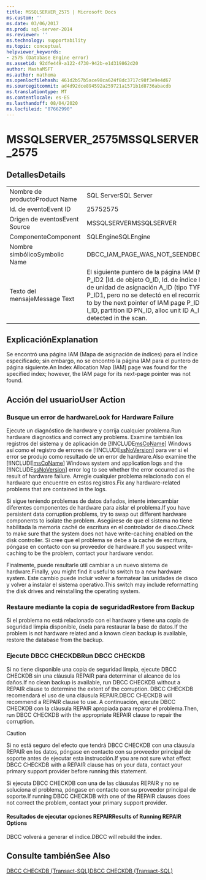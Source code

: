 ```yaml
---
title: MSSQLSERVER_2575 | Microsoft Docs
ms.custom: ''
ms.date: 03/06/2017
ms.prod: sql-server-2014
ms.reviewer: ''
ms.technology: supportability
ms.topic: conceptual
helpviewer_keywords:
- 2575 (Database Engine error)
ms.assetid: 92dfe449-a122-4730-942b-e1d319862d20
author: MashaMSFT
ms.author: mathoma
ms.openlocfilehash: 461d2b57b5ace98ca624f8dc3717c98f3e9e4d67
ms.sourcegitcommit: ad4d92dce894592a259721a1571b1d8736abacdb
ms.translationtype: MT
ms.contentlocale: es-ES
ms.lasthandoff: 08/04/2020
ms.locfileid: "87662990"
---
```

# <a name="mssqlserver_2575"></a><span data-ttu-id="5b493-102">MSSQLSERVER_2575</span><span class="sxs-lookup"><span data-stu-id="5b493-102">MSSQLSERVER_2575</span></span>
    
## <a name="details"></a><span data-ttu-id="5b493-103">Detalles</span><span class="sxs-lookup"><span data-stu-id="5b493-103">Details</span></span>  
  
|||  
|-|-|  
|<span data-ttu-id="5b493-104">Nombre de producto</span><span class="sxs-lookup"><span data-stu-id="5b493-104">Product Name</span></span>|<span data-ttu-id="5b493-105">SQL Server</span><span class="sxs-lookup"><span data-stu-id="5b493-105">SQL Server</span></span>|  
|<span data-ttu-id="5b493-106">Id. de evento</span><span class="sxs-lookup"><span data-stu-id="5b493-106">Event ID</span></span>|<span data-ttu-id="5b493-107">2575</span><span class="sxs-lookup"><span data-stu-id="5b493-107">2575</span></span>|  
|<span data-ttu-id="5b493-108">Origen de eventos</span><span class="sxs-lookup"><span data-stu-id="5b493-108">Event Source</span></span>|<span data-ttu-id="5b493-109">MSSQLSERVER</span><span class="sxs-lookup"><span data-stu-id="5b493-109">MSSQLSERVER</span></span>|  
|<span data-ttu-id="5b493-110">Componente</span><span class="sxs-lookup"><span data-stu-id="5b493-110">Component</span></span>|<span data-ttu-id="5b493-111">SQLEngine</span><span class="sxs-lookup"><span data-stu-id="5b493-111">SQLEngine</span></span>|  
|<span data-ttu-id="5b493-112">Nombre simbólico</span><span class="sxs-lookup"><span data-stu-id="5b493-112">Symbolic Name</span></span>|<span data-ttu-id="5b493-113">DBCC_IAM_PAGE_WAS_NOT_SEEN</span><span class="sxs-lookup"><span data-stu-id="5b493-113">DBCC_IAM_PAGE_WAS_NOT_SEEN</span></span>|  
|<span data-ttu-id="5b493-114">Texto del mensaje</span><span class="sxs-lookup"><span data-stu-id="5b493-114">Message Text</span></span>|<span data-ttu-id="5b493-115">El siguiente puntero de la página IAM (Mapa de asignación de índices) P_ID2 [Id. de objeto O_ID, Id. de índice I_ID, Id. de partición PN_ID, Id. de unidad de asignación A_ID (tipo TYPE)] apunta a la página IAM P_ID1, pero no se detectó en el recorrido.</span><span class="sxs-lookup"><span data-stu-id="5b493-115">IAM page P_ID1 is pointed to by the next pointer of IAM page P_ID2 in object ID O_ID, index ID I_ID, partition ID PN_ID, alloc unit ID A_ID (type TYPE) but was not detected in the scan.</span></span>|  
  
## <a name="explanation"></a><span data-ttu-id="5b493-116">Explicación</span><span class="sxs-lookup"><span data-stu-id="5b493-116">Explanation</span></span>  
 <span data-ttu-id="5b493-117">Se encontró una página IAM (Mapa de asignación de índices) para el índice especificado; sin embargo, no se encontró la página IAM para el puntero de página siguiente.</span><span class="sxs-lookup"><span data-stu-id="5b493-117">An Index Allocation Map (IAM) page was found for the specified index; however, the IAM page for its next-page pointer was not found.</span></span>  
  
## <a name="user-action"></a><span data-ttu-id="5b493-118">Acción del usuario</span><span class="sxs-lookup"><span data-stu-id="5b493-118">User Action</span></span>  
  
### <a name="look-for-hardware-failure"></a><span data-ttu-id="5b493-119">Busque un error de hardware</span><span class="sxs-lookup"><span data-stu-id="5b493-119">Look for Hardware Failure</span></span>  
 <span data-ttu-id="5b493-120">Ejecute un diagnóstico de hardware y corrija cualquier problema.</span><span class="sxs-lookup"><span data-stu-id="5b493-120">Run hardware diagnostics and correct any problems.</span></span> <span data-ttu-id="5b493-121">Examine también los registros del sistema y de aplicación de [!INCLUDE[msCoName](../../includes/msconame-md.md)] Windows así como el registro de errores de [!INCLUDE[ssNoVersion](../../includes/ssnoversion-md.md)] para ver si el error se produjo como resultado de un error de hardware.</span><span class="sxs-lookup"><span data-stu-id="5b493-121">Also examine the [!INCLUDE[msCoName](../../includes/msconame-md.md)] Windows system and application logs and the [!INCLUDE[ssNoVersion](../../includes/ssnoversion-md.md)] error log to see whether the error occurred as the result of hardware failure.</span></span> <span data-ttu-id="5b493-122">Arregle cualquier problema relacionado con el hardware que encuentre en estos registros.</span><span class="sxs-lookup"><span data-stu-id="5b493-122">Fix any hardware-related problems that are contained in the logs.</span></span>  
  
 <span data-ttu-id="5b493-123">Si sigue teniendo problemas de datos dañados, intente intercambiar diferentes componentes de hardware para aislar el problema.</span><span class="sxs-lookup"><span data-stu-id="5b493-123">If you have persistent data corruption problems, try to swap out different hardware components to isolate the problem.</span></span> <span data-ttu-id="5b493-124">Asegúrese de que el sistema no tiene habilitada la memoria caché de escritura en el controlador de disco.</span><span class="sxs-lookup"><span data-stu-id="5b493-124">Check to make sure that the system does not have write-caching enabled on the disk controller.</span></span> <span data-ttu-id="5b493-125">Si cree que el problema se debe a la caché de escritura, póngase en contacto con su proveedor de hardware.</span><span class="sxs-lookup"><span data-stu-id="5b493-125">If you suspect write-caching to be the problem, contact your hardware vendor.</span></span>  
  
 <span data-ttu-id="5b493-126">Finalmente, puede resultarle útil cambiar a un nuevo sistema de hardware.</span><span class="sxs-lookup"><span data-stu-id="5b493-126">Finally, you might find it useful to switch to a new hardware system.</span></span> <span data-ttu-id="5b493-127">Este cambio puede incluir volver a formatear las unidades de disco y volver a instalar el sistema operativo.</span><span class="sxs-lookup"><span data-stu-id="5b493-127">This switch may include reformatting the disk drives and reinstalling the operating system.</span></span>  
  
### <a name="restore-from-backup"></a><span data-ttu-id="5b493-128">Restaure mediante la copia de seguridad</span><span class="sxs-lookup"><span data-stu-id="5b493-128">Restore from Backup</span></span>  
 <span data-ttu-id="5b493-129">Si el problema no está relacionado con el hardware y tiene una copia de seguridad limpia disponible, úsela para restaurar la base de datos.</span><span class="sxs-lookup"><span data-stu-id="5b493-129">If the problem is not hardware related and a known clean backup is available, restore the database from the backup.</span></span>  
  
### <a name="run-dbcc-checkdb"></a><span data-ttu-id="5b493-130">Ejecute DBCC CHECKDB</span><span class="sxs-lookup"><span data-stu-id="5b493-130">Run DBCC CHECKDB</span></span>  
 <span data-ttu-id="5b493-131">Si no tiene disponible una copia de seguridad limpia, ejecute DBCC CHECKDB sin una cláusula REPAIR para determinar el alcance de los daños.</span><span class="sxs-lookup"><span data-stu-id="5b493-131">If no clean backup is available, run DBCC CHECKDB without a REPAIR clause to determine the extent of the corruption.</span></span> <span data-ttu-id="5b493-132">DBCC CHECKDB recomendará el uso de una cláusula REPAIR.</span><span class="sxs-lookup"><span data-stu-id="5b493-132">DBCC CHECKDB will recommend a REPAIR clause to use.</span></span> <span data-ttu-id="5b493-133">A continuación, ejecute DBCC CHECKDB con la cláusula REPAIR apropiada para reparar el problema.</span><span class="sxs-lookup"><span data-stu-id="5b493-133">Then, run DBCC CHECKDB with the appropriate REPAIR clause to repair the corruption.</span></span>  
  
> [!CAUTION]  
>  <span data-ttu-id="5b493-134">Si no está seguro del efecto que tendrá DBCC CHECKDB con una cláusula REPAIR en los datos, póngase en contacto con su proveedor principal de soporte antes de ejecutar esta instrucción.</span><span class="sxs-lookup"><span data-stu-id="5b493-134">If you are not sure what effect DBCC CHECKDB with a REPAIR clause has on your data, contact your primary support provider before running this statement.</span></span>  
  
 <span data-ttu-id="5b493-135">Si ejecuta DBCC CHECKDB con una de las cláusulas REPAIR y no se soluciona el problema, póngase en contacto con su proveedor principal de soporte.</span><span class="sxs-lookup"><span data-stu-id="5b493-135">If running DBCC CHECKDB with one of the REPAIR clauses does not correct the problem, contact your primary support provider.</span></span>  
  
#### <a name="results-of-running-repair-options"></a><span data-ttu-id="5b493-136">Resultados de ejecutar opciones REPAIR</span><span class="sxs-lookup"><span data-stu-id="5b493-136">Results of Running REPAIR Options</span></span>  
 <span data-ttu-id="5b493-137">DBCC volverá a generar el índice.</span><span class="sxs-lookup"><span data-stu-id="5b493-137">DBCC will rebuild the index.</span></span>  
  
## <a name="see-also"></a><span data-ttu-id="5b493-138">Consulte también</span><span class="sxs-lookup"><span data-stu-id="5b493-138">See Also</span></span>  
 [<span data-ttu-id="5b493-139">DBCC CHECKDB &#40;Transact-SQL&#41;</span><span class="sxs-lookup"><span data-stu-id="5b493-139">DBCC CHECKDB &#40;Transact-SQL&#41;</span></span>](/sql/t-sql/database-console-commands/dbcc-checkdb-transact-sql)  
  
  

